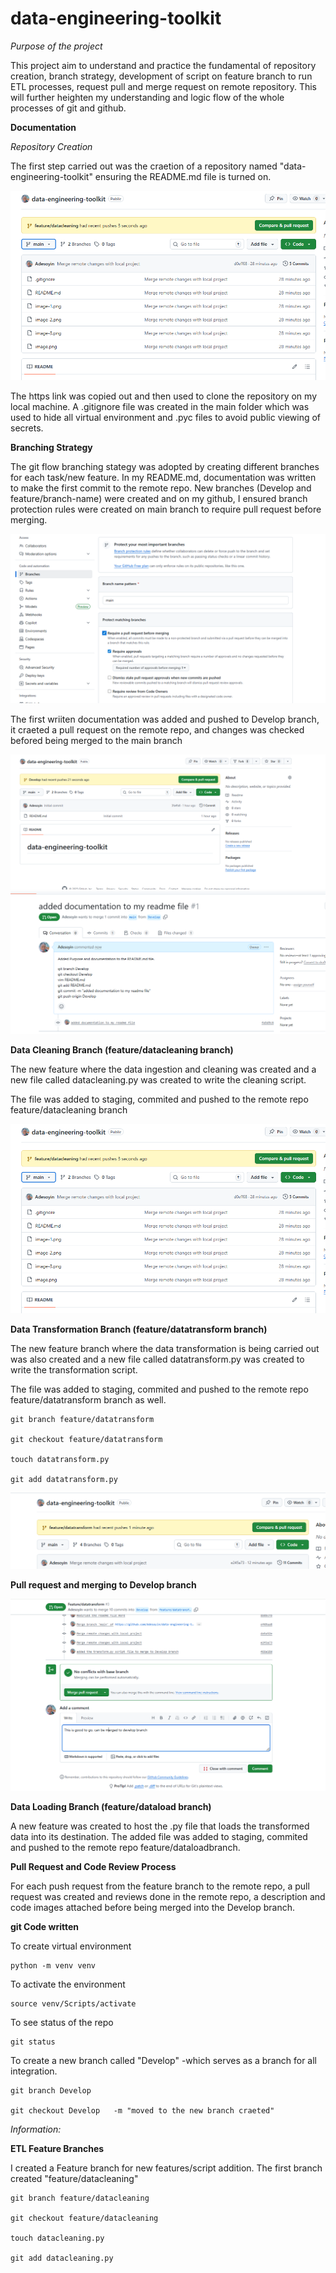 # data-engineering-toolkit

*Purpose of the project*

This project aim to understand and practice the fundamental of repository creation, branch strategy, development of script on feature branch to run ETL processes, request pull and merge request on remote repository. 
This will further heighten my understanding and logic flow of the whole processes of git and github. 

**Documentation**

*Repository Creation*

The first step carried out was the craetion of a repository named "data-engineering-toolkit" ensuring the README.md file is turned on.

![alt text](image.png)

The https link was copied out and then used to clone the repository on my local machine. A .gitignore file was created in the main folder which was used to hide all virtual environment and .pyc files to avoid public viewing of secrets. 

**Branching Strategy**

The git flow branching stategy was adopted by creating different branches for each task/new feature.
In my README.md, documentation was written to make the first commit to the remote repo. 
New branches (Develop and feature/branch-name) were created and on my github, I ensured branch protection rules were created on main branch to require pull request before merging.

![alt text](image-1.png)

The first wriiten documentation was added and pushed to Develop branch, it craeted a pull request on the remote repo, and changes was checked befored being merged to the main branch

![alt text](image-2.png)
![alt text](image-3.png)

**Data Cleaning Branch (feature/datacleaning branch)**

The new feature where the data ingestion and cleaning was created and a new file called datacleaning.py was created to write the cleaning script. 

The file was added to staging, commited and pushed to the remote repo feature/datacleaning branch

![alt text](image.png)

**Data Transformation Branch (feature/datatransform branch)**

The new feature branch where the data transformation is being carried out was also created and a new file called datatransform.py was created to write the transformation script. 

The file was added to staging, commited and pushed to the remote repo feature/datatransform branch as well.

    git branch feature/datatransform

    git checkout feature/datatransform

    touch datatransform.py

    git add datatransform.py

![alt text](image-4.png)

**Pull request and merging to Develop branch**

![alt text](image-5.png)

**Data Loading Branch (feature/dataload branch)**

A new feature was created to host the .py file that loads the transformed data into its destination. The added file was added to staging, commited and pushed to the remote repo feature/dataloadbranch.



 **Pull Request and Code Review Process**

For each push request from the feature branch to the remote repo, a pull request was created and reviews done in the remote repo, a description and code images attached before being merged into the Develop branch.


**git Code written**

To create virtual environment

    python -m venv venv

To activate the environment

    source venv/Scripts/activate

To see status of the repo

    git status

To create a new branch called "Develop" -which serves as a branch for all integration.

    git branch Develop

    git checkout Develop   -m "moved to the new branch craeted"

*Information:*

**ETL Feature Branches**

I created a Feature branch for new features/script addition. The first branch created "feature/datacleaning"

    git branch feature/datacleaning

    git checkout feature/datacleaning

    touch datacleaning.py

    git add datacleaning.py

